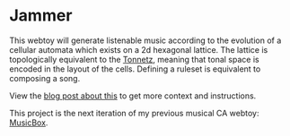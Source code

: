 # Jammer

This webtoy will generate listenable music according to the evolution of a cellular automata which exists on a 2d hexagonal lattice. The lattice is topologically equivalent to the [Tonnetz](https://en.wikipedia.org/wiki/Tonnetz), meaning that tonal space is encoded in the layout of the cells. Defining a ruleset is equivalent to composing a song.

View the [blog post about this](https://twobeeorthreebee.blogspot.com/2019/09/jammer.html) to get more context and instructions.

This project is the next iteration of my previous musical CA webtoy: [MusicBox](https://github.com/Gamemackerel/Musicbox).
